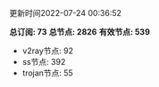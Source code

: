 更新时间2022-07-24 00:36:52

**总订阅: 73**
**总节点: 2826**
**有效节点: 539**
- v2ray节点: 92
- ss节点: 392
- trojan节点: 55
